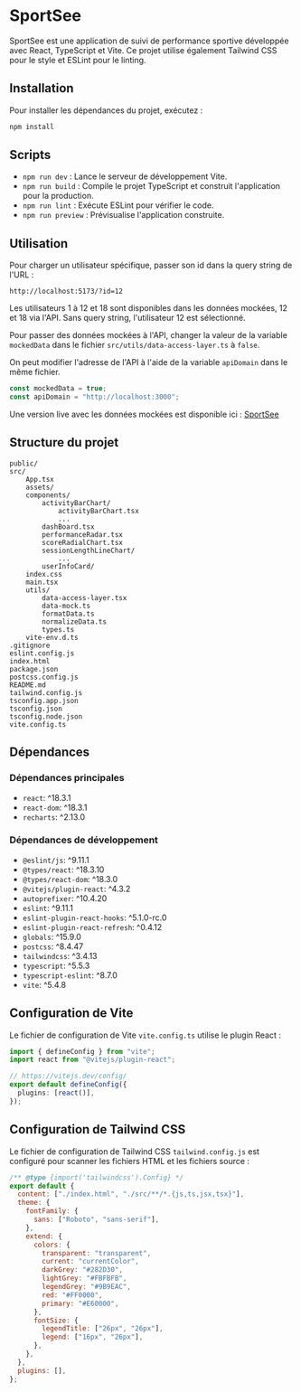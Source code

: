 # SportSee

SportSee est une application de suivi de performance sportive développée avec React, TypeScript et Vite. Ce projet utilise également Tailwind CSS pour le style et ESLint pour le linting.

## Installation

Pour installer les dépendances du projet, exécutez :

```sh
npm install
```

## Scripts

- `npm run dev` : Lance le serveur de développement Vite.
- `npm run build` : Compile le projet TypeScript et construit l'application pour la production.
- `npm run lint` : Exécute ESLint pour vérifier le code.
- `npm run preview` : Prévisualise l'application construite.

## Utilisation

Pour charger un utilisateur spécifique, passer son id dans la query string de l'URL :

```
http://localhost:5173/?id=12
```

Les utilisateurs 1 à 12 et 18 sont disponibles dans les données mockées, 12 et 18 via l'API. Sans query string, l'utilisateur 12 est sélectionné.

Pour passer des données mockées à l'API, changer la valeur de la variable `mockedData` dans le fichier `src/utils/data-access-layer.ts` à `false`.

On peut modifier l'adresse de l'API à l'aide de la variable `apiDomain` dans le même fichier.

```ts
const mockedData = true;
const apiDomain = "http://localhost:3000";
```

Une version live avec les données mockées est disponible ici : [SportSee](https://ohminod.github.io/sportsee/)

## Structure du projet

```
public/
src/
    App.tsx
    assets/
    components/
        activityBarChart/
            activityBarChart.tsx
            ...
        dashBoard.tsx
        performanceRadar.tsx
        scoreRadialChart.tsx
        sessionLengthLineChart/
            ...
        userInfoCard/
    index.css
    main.tsx
    utils/
        data-access-layer.tsx
        data-mock.ts
        formatData.ts
        normalizeData.ts
        types.ts
    vite-env.d.ts
.gitignore
eslint.config.js
index.html
package.json
postcss.config.js
README.md
tailwind.config.js
tsconfig.app.json
tsconfig.json
tsconfig.node.json
vite.config.ts
```

## Dépendances

### Dépendances principales

- `react`: ^18.3.1
- `react-dom`: ^18.3.1
- `recharts`: ^2.13.0

### Dépendances de développement

- `@eslint/js`: ^9.11.1
- `@types/react`: ^18.3.10
- `@types/react-dom`: ^18.3.0
- `@vitejs/plugin-react`: ^4.3.2
- `autoprefixer`: ^10.4.20
- `eslint`: ^9.11.1
- `eslint-plugin-react-hooks`: ^5.1.0-rc.0
- `eslint-plugin-react-refresh`: ^0.4.12
- `globals`: ^15.9.0
- `postcss`: ^8.4.47
- `tailwindcss`: ^3.4.13
- `typescript`: ^5.5.3
- `typescript-eslint`: ^8.7.0
- `vite`: ^5.4.8

## Configuration de Vite

Le fichier de configuration de Vite `vite.config.ts` utilise le plugin React :

```ts
import { defineConfig } from "vite";
import react from "@vitejs/plugin-react";

// https://vitejs.dev/config/
export default defineConfig({
  plugins: [react()],
});
```

## Configuration de Tailwind CSS

Le fichier de configuration de Tailwind CSS `tailwind.config.js` est configuré pour scanner les fichiers HTML et les fichiers source :

```js
/** @type {import('tailwindcss').Config} */
export default {
  content: ["./index.html", "./src/**/*.{js,ts,jsx,tsx}"],
  theme: {
    fontFamily: {
      sans: ["Roboto", "sans-serif"],
    },
    extend: {
      colors: {
        transparent: "transparent",
        current: "currentColor",
        darkGrey: "#282D30",
        lightGrey: "#FBFBFB",
        legendGrey: "#9B9EAC",
        red: "#FF0000",
        primary: "#E60000",
      },
      fontSize: {
        legendTitle: ["26px", "26px"],
        legend: ["16px", "26px"],
      },
    },
  },
  plugins: [],
};
```
